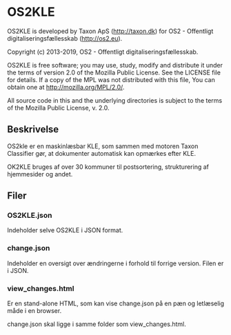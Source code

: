 # OS2KLE

OS2KLE is developed by Taxon ApS (http://taxon.dk) for OS2 - Offentligt digitaliseringsfællesskab (http://os2.eu).

Copyright (c) 2013-2019, OS2 - Offentligt digitaliseringsfællesskab.

OS2KLE is free software; you may use, study, modify and distribute it under the terms of version 2.0 of the Mozilla Public License. See the LICENSE file for details. If a copy of the MPL was not distributed with this file, You can obtain one at http://mozilla.org/MPL/2.0/.

All source code in this and the underlying directories is subject to the terms of the Mozilla Public License, v. 2.0.

## Beskrivelse

OS2kle er en maskinlæsbar KLE, som sammen med motoren Taxon Classifier gør, at dokumenter automatisk kan opmærkes efter KLE.

OK2KLE bruges af over 30 kommuner til postsortering, strukturering af hjemmesider og andet.

## Filer

### OS2KLE.json

Indeholder selve OS2KLE i JSON format.

### change.json

Indeholder en oversigt over ændringerne i forhold til forrige version. Filen er i JSON.

### view_changes.html

Er en stand-alone HTML, som kan vise change.json på en pæn og letlæselig måde i en browser.

change.json skal ligge i samme folder som view_changes.html.

